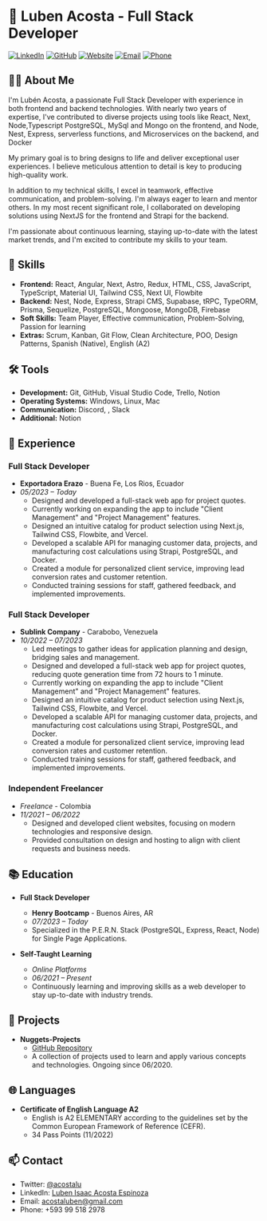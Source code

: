 # 👋 Luben Acosta - Full Stack Developer

[![LinkedIn](https://img.shields.io/badge/LinkedIn-Lub%C3%A9n_Acosta-blue)](https://www.linkedin.com/in/latinoDevs)
[![GitHub](https://img.shields.io/badge/GitHub-LatinoDevs-green)](https://github.com/latinoDevs)
[![Website](https://img.shields.io/badge/Website-latinodev.me-orange)](https://andeveling.vercel.app)
[![Email](https://img.shields.io/badge/Email-acostalubeng%40gmail.com-red)](mailto:acosta@gmalubenil.com)
[![Phone](https://img.shields.io/badge/Phone-593995182978-lightgrey)](tel:+593995182978)

## 👨‍💻 About Me

I'm Lubén Acosta, a passionate Full Stack Developer with experience in both frontend and backend technologies. With nearly two years of expertise, I've contributed to diverse projects using tools like React, Next, Node,Typescript PostgreSQL, MySql and Mongo on the frontend, and Node, Nest, Express, serverless functions, and Microservices on the backend, and Docker

My primary goal is to bring designs to life and deliver exceptional user experiences. I believe meticulous attention to detail is key to producing high-quality work.

In addition to my technical skills, I excel in teamwork, effective communication, and problem-solving. I'm always eager to learn and mentor others. In my most recent significant role, I collaborated on developing solutions using NextJS for the frontend and Strapi for the backend.

I'm passionate about continuous learning, staying up-to-date with the latest market trends, and I'm excited to contribute my skills to your team.


## 💼 Skills

- **Frontend:** React, Angular,  Next, Astro, Redux, HTML, CSS, JavaScript, TypeScript, Material UI, Tailwind CSS, Next UI, Flowbite
- **Backend:** Nest, Node, Express, Strapi CMS, Supabase, tRPC, TypeORM, Prisma, Sequelize, PostgreSQL, Mongoose, MongoDB, Firebase
- **Soft Skills:** Team Player, Effective communication, Problem-Solving, Passion for learning
- **Extras:** Scrum, Kanban, Git Flow, Clean Architecture, POO, Design Patterns, Spanish (Native), English (A2)

## 🛠️ Tools

- **Development:** Git, GitHub, Visual Studio Code, Trello, Notion
- **Operating Systems:** Windows, Linux, Mac
- **Communication:** Discord, , Slack
- **Additional:** Notion

## 🚀 Experience
### Full Stack Developer
- **Exportadora Erazo** - Buena Fe, Los Rios, Ecuador
- _05/2023 – Today_
  - Designed and developed a full-stack web app for project quotes.
  - Currently working on expanding the app to include "Client Management" and "Project Management" features.
  - Designed an intuitive catalog for product selection using Next.js, Tailwind CSS, Flowbite, and Vercel.
  - Developed a scalable API for managing customer data, projects, and manufacturing cost calculations using Strapi, PostgreSQL, and Docker.
  - Created a module for personalized client service, improving lead conversion rates and customer retention.
  - Conducted training sessions for staff, gathered feedback, and implemented improvements.

### Full Stack Developer
- **Sublink Company** - Carabobo, Venezuela
- _10/2022 – 07/2023_
  - Led meetings to gather ideas for application planning and design, bridging sales and management.
  - Designed and developed a full-stack web app for project quotes, reducing quote generation time from 72 hours to 1 minute.
  - Currently working on expanding the app to include "Client Management" and "Project Management" features.
  - Designed an intuitive catalog for product selection using Next.js, Tailwind CSS, Flowbite, and Vercel.
  - Developed a scalable API for managing customer data, projects, and manufacturing cost calculations using Strapi, PostgreSQL, and Docker.
  - Created a module for personalized client service, improving lead conversion rates and customer retention.
  - Conducted training sessions for staff, gathered feedback, and implemented improvements.

### Independent Freelancer
- _Freelance_ - Colombia
- _11/2021 – 06/2022_
  - Designed and developed client websites, focusing on modern technologies and responsive design.
  - Provided consultation on design and hosting to align with client requests and business needs.

## 📚 Education

- **Full Stack Developer**
  - **Henry Bootcamp** - Buenos Aires, AR
  - _07/2023 – Today_
  - Specialized in the P.E.R.N. Stack (PostgreSQL, Express, React, Node) for Single Page Applications.

- **Self-Taught Learning**
  - _Online Platforms_
  - _06/2021 – Present_
  - Continuously learning and improving skills as a web developer to stay up-to-date with industry trends.

## 🌟 Projects

- **Nuggets-Projects**
  - [GitHub Repository](https://github.com/andeveling/nuggets-projects)
  - A collection of projects used to learn and apply various concepts and technologies. Ongoing since 06/2020.

## 🌐 Languages

- **Certificate of English Language A2**
  - English is A2 ELEMENTARY according to the guidelines set by the Common European Framework of Reference (CEFR).
  - 34 Pass Points (11/2022)

## 📫 Contact

- Twitter: [@acostalu](https://twitter.com/acostalu)
- LinkedIn: [Luben Isaac Acosta Espinoza](https://www.linkedin.com/in/latinoDevs/)
- Email: [acostaluben@gmail.com](mailto:acostaluben@gmail.com)
- Phone: +593 99 518 2978
